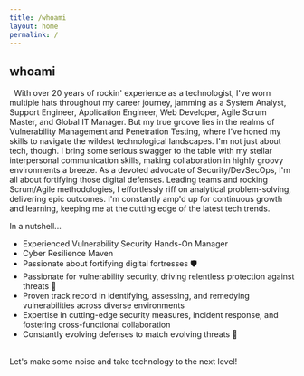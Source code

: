 ```yaml
---
title: /whoami
layout: home
permalink: /
---
```


<h2>whoami</h2>
&nbsp;
With over 20 years of rockin' experience as a technologist, I've worn multiple hats throughout my career journey, jamming as a System Analyst, Support Engineer, Application Engineer, Web Developer, Agile Scrum Master, and Global IT Manager. But my true groove lies in the realms of Vulnerability Management and Penetration Testing, where I've honed my skills to navigate the wildest technological landscapes. I'm not just about tech, though. I bring some serious swagger to the table with my stellar interpersonal communication skills, making collaboration in highly groovy environments a breeze. As a devoted advocate of Security/DevSecOps, I'm all about fortifying those digital defenses. Leading teams and rocking Scrum/Agile methodologies, I effortlessly riff on analytical problem-solving, delivering epic outcomes. I'm constantly amp'd up for continuous growth and learning, keeping me at the cutting edge of the latest tech trends.
&nbsp;

<p> In a nutshell...</p>
<ul>
  <li>Experienced Vulnerability Security Hands-On Manager</li>
  <li>Cyber Resilience Maven</li>
  <li>Passionate about fortifying digital fortresses 🛡️</li>
  <li>Passionate for vulnerability security, driving relentless protection against threats 💪</li>
  <li>Proven track record in identifying, assessing, and remedying vulnerabilities across diverse environments</li>
  <li>Expertise in cutting-edge security measures, incident response, and fostering cross-functional collaboration</li>
  <li>Constantly evolving defenses to match evolving threats 🚀</li>
</ul>

&nbsp;  
Let's make some noise and take technology to the next level!
